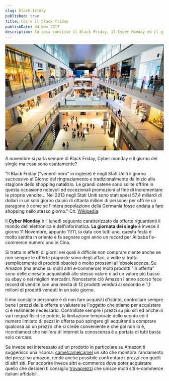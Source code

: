 ```yaml
---
slug: black-friday
published: true
title: Cos'è il black friday
publishDate: 04 Nov 2017
description: In cosa consiste il Black Friday, il Cyber Monday ed il giorno dei single
---
```


![Black Friday](../assets/blackFriday.jpg)

A novembre si parla sempre di Black Friday, Cyber monday e il giorno dei single ma cosa sono esattamente?

"Il Black Friday ("venerdì nero" in inglese) è negli Stati Uniti il giorno successivo al Giorno del ringraziamento e tradizionalmente dà inizio alla stagione dello shopping natalizio. Le grandi catene sono solite offrire in questa occasione notevoli ed eccezionali promozioni al fine di incrementare le proprie vendite... Nel 2013 negli Stati Uniti sono stati spesi 57,4 miliardi di dollari in un solo giorno da più di ottanta milioni di persone: per offrire un paragone è come se l'intera popolazione della Germania fosse andata a fare shopping nello stesso giorno." Cit. [Wikipedia](https://it.wikipedia.org/wiki/Black_Friday_(shopping)).

Il **Cyber Monday** è il lunedì seguente caratterizzato da offerte riguardanti il mondo dell'elettronica e dell'informatica.
**La giornata dei single** è invece il giorno 11 Novembre, appunto 11/11, la data con tutti uno, questa festa è molto sentita in oriente è fa segnare ogni anno un record per Alibaba l'e-commerce numero uno in Cina.

Si tratta in effetti di giorni nei quali è difficile non comprare niente anche se non sempre le offerte proposte sono degli affari, a volte si tratta semplicemente di prodotti obsoleti o molto prossimi all'obsolescenza. Su Amazon (ma anche su molti altri e-commerce) molti prodotti "in offerta" sono delle cinesate acquistabili allo stesso valore o ad un valore più basso su ebay o nei migliori mercatini. Nonostante ciò Amazon l'anno scorso fece record di vendite con una media di 12 prodotti venduti al secondo e 1,1 milioni di prodotti venduti in un solo giorno.

Il mio consiglio personale è di non fare acquisiti d'istinto, controllare sempre bene i prezzi delle offerte e valutare se l'oggetto che stiamo per acquistare ci è realmente necessario. Controllate sempre i prezzi su più siti ed anche in vari negozi fisici se potete, la limitazione temporale dello sconto ed il numero limitato di pezzi in offerta può spingere gli acquirenti a comprare qualcosa ad un prezzo che si crede conveniente e che poi non lo è, ricordiamoci che nell'era di internet la conoscenza è a portata di tutti basta solo cercare.

Se invece sei interessato ad un prodotto in particolare su Amazon ti suggerisco una risorsa: [camelcamelcamel](https://it.camelcamelcamel.com) un sito che monitora l'andamento dei prezzi su amazon, rende anche possibile confrontare i prezzi con quelli di altri siti. Per scoprire invece altri e-commerce dove poter acquistare quello che desideri ti consiglio [trovaprezzi](https://www.trovaprezzi.it/) che unisce molti siti e-commerce italiani affidabili.

